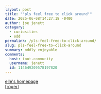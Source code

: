 ```yaml
---
layout: post
title: "'pls feel free to click around'"
date: 2025-06-08T14:27:18 -0400
author: joe jenett
category:
  - curiosities
  - odd
permalink: /pls-feel-free-to-click-around/
slug: pls-feel-free-to-click-around
summary: oddly enjoyable
comments:
  host: toot.community
  username: jenett
  id: 114649209578197820
---
```

<a title="elle" href="https://ellesho.me/">elle's homepage</a><br>[<a title="source" href="https://pinboard.in/u:roger">roger</a>]

<a href="https://brid.gy/publish/mastodon"></a>
